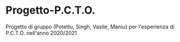 # Progetto-P.C.T.O.
Progetto di gruppo (Potettu, Singh, Vasile, Maniu) per l'esperienza di P.C.T.O. nell'anno 2020/2021
